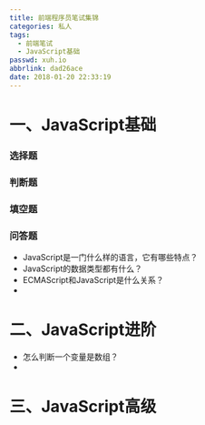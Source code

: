 ```yaml
---
title: 前端程序员笔试集锦
categories: 私人
tags:
  - 前端笔试
  - JavaScript基础
passwd: xuh.io
abbrlink: dad26ace
date: 2018-01-20 22:33:19
---
```


# 一、JavaScript基础

### 选择题

### 判断题

### 填空题

### 问答题

- JavaScript是一门什么样的语言，它有哪些特点？
- JavaScript的数据类型都有什么？
- ECMAScript和JavaScript是什么关系？
-



# 二、JavaScript进阶

- 怎么判断一个变量是数组？
- 

# 三、JavaScript高级
